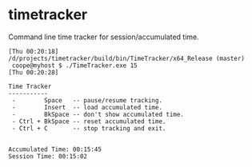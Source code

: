 # timetracker
Command line time tracker for session/accumulated time.
```
[Thu 00:20:18] /d/projects/timetracker/build/bin/TimeTracker/x64_Release (master)
 coope@myhost $ ./TimeTracker.exe 15
[Thu 00:20:28]

Time Tracker
-----------
 -        Space   -- pause/resume tracking.
 -        Insert  -- load accumulated time.
 -        BkSpace -- don't show accumulated time.
 - Ctrl + BkSpace -- reset accumulated time.
 - Ctrl + C       -- stop tracking and exit.


Accumulated Time: 00:15:45
Session Time: 00:15:02
```
